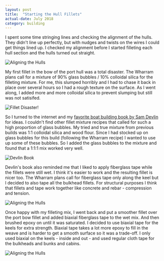 ```yaml
---
layout: post
title:  "Starting the Hull Fillets"
actual-date: July 2018
category: building
---
```


I spent some time stringing lines and checking the alignment of the hulls. They didn't line up perfectly, but with nudges and twists on the wires I could get things lined up. I checked my alignment before I started filleting each hull section and the hulls turned out straight.

![Aligning the Hulls](/assets/images/fillets-align.jpg)

My first fillet in the bow of the port hull was a total disaster. The Wharram plans call for a mixture of 90% glass bubbles / 10% colloidal silica for the filleting mixture. For me, this slumped horribly and I had to chase it back in place over several hours so I had a rough texture on the surface. As I went along, I added more and more colloidal silica to prevent slumping but still was not satisifed.

![Fillet Disaster!](/assets/images/fillets-poor.jpg)

So I turned to the internet and my [favorite boat building book by Sam Devlin](www.amazon.com/Devlins-Boatbuilding-Build-Stitch-Glue/dp/0071579907/ref=sr_1_1) for ideas. I couldn't find other fillet mixture recipes that called for such a high proportion of glass bubbles. My tried and true mixture from previous builds was 1:1 colloidal silica and wood flour. Since I had stocked up on glass bubbles for this build (following the Wharram recipe) I wanted to use up some of these bubbles. So I added the glass bubbles to the mixture and found that a 1:1:1 mix worked very well.

![Devlin Book](/assets/images/fillets-book.jpg)

Devlin's book also reminded me that I liked to apply fiberglass tape while the fillets were still wet. I think it's easier to work and the resulting fillet is nicer too. The Wharram plans call for fiberglass tape only along the keel but I decided to also tape all the bulkhead fillets. For structural purposes I think that fillets and tape work together like concrete and rebar - compression and tension.

![Aligning the Hulls](/assets/images/fillets-tape.jpg)

Once happy with my filleting mix, I went back and put a smoother fillet over the port bow fillet and added biaxial fiberglass tape to the wet mix. And then brushed epoxy on until it was saturated. I decided to use biaxial tape for the keels for extra strength. Biaxial tape takes a lot more epoxy to fill in the weave and is harder to get a smooth surface so it was a trade-off. I only used biaxial on the keels - inside and out - and used regular cloth tape for the bulkheads and bunks and cabins.

![Aligning the Hulls](/assets/images/fillets-done.jpg)

